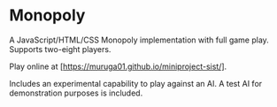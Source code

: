 # Monopoly

A JavaScript/HTML/CSS Monopoly implementation with full game play. Supports two-eight players.

Play online at [https://muruga01.github.io/miniproject-sist/].

Includes an experimental capability to play against an AI. A test AI for demonstration purposes is included.
